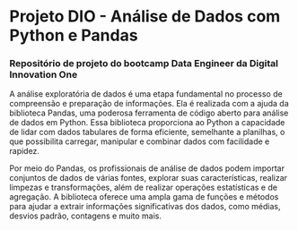 # Projeto DIO - Análise de Dados com Python e Pandas

### Repositório de projeto do bootcamp Data Engineer da Digital Innovation One

A análise exploratória de dados é uma etapa fundamental no processo de compreensão e preparação de informações. Ela é realizada com a ajuda da biblioteca Pandas, uma poderosa ferramenta de código aberto para análise de dados em Python. Essa biblioteca proporciona ao Python a capacidade de lidar com dados tabulares de forma eficiente, semelhante a planilhas, o que possibilita carregar, manipular e combinar dados com facilidade e rapidez.

Por meio do Pandas, os profissionais de análise de dados podem importar conjuntos de dados de várias fontes, explorar suas características, realizar limpezas e transformações, além de realizar operações estatísticas e de agregação. A biblioteca oferece uma ampla gama de funções e métodos para ajudar a extrair informações significativas dos dados, como médias, desvios padrão, contagens e muito mais.
